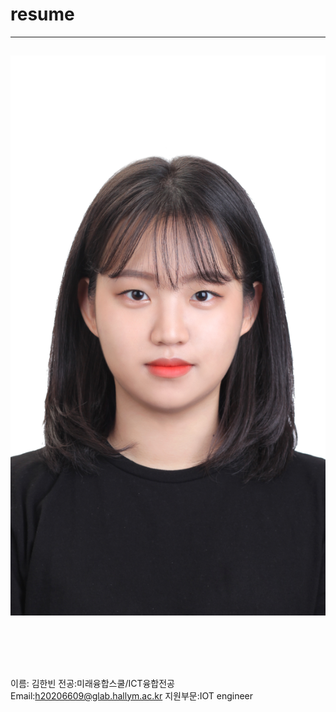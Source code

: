 # resume
---
![이력서사진](KHB.png)
<img scr=KHB.png height=70 widht=70>
---
이름: 김한빈
전공:미래융합스쿨/ICT융합전공
Email:h20206609@glab.hallym.ac.kr
지원부문:IOT engineer
